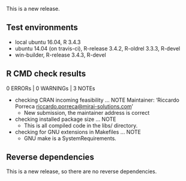 This is a new release.


## Test environments
* local ubuntu 16.04, R 3.4.3
* ubuntu 14.04 (on travis-ci), R-release 3.4.2, R-oldrel 3.3.3, R-devel
* win-builder, R-release 3.4.3, R-devel


## R CMD check results

0 ERRORs | 0 WARNINGs | 3 NOTEs

* checking CRAN incoming feasibility ... NOTE
Maintainer: ‘Riccardo Porreca <riccardo.porreca@mirai-solutions.com>’
    * New submission, the maintainer address is correct
* checking installed package size ... NOTE
    * This is all compiled code in the libs/ directory.
* checking for GNU extensions in Makefiles ... NOTE
    * GNU make is a SystemRequirements.


## Reverse dependencies

This is a new release, so there are no reverse dependencies.
